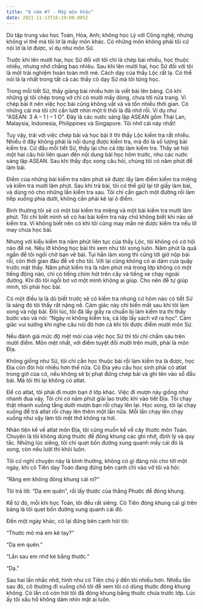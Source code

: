 ```yaml
---
title: "8 năm #7 - Mấy môn khác"
date: 2021-11-13T16:19:08.805Z
---
```


Dù tập trung vào học Toán, Hóa, Anh; không học Lý với Công nghệ; nhưng không vì thế mà tôi lơ là mấy môn khác. Có những môn không phải tôi cứ nói lơ là lơ được, ví dụ như môn Sử.

Trước khi lên mười hai, học Sử đối với tôi chỉ là chép bài nhiều, học thuộc nhiều, nhưng nhớ chẳng bao nhiêu. Sau khi lên mười hai, học Sử đối với tôi là một trải nghiệm hoàn toàn mới mẻ. Cách dạy của thầy Lộc rất lạ. Có thể nói là lạ nhất trong tất cả các thầy cô dạy Sử mà tôi từng học.

Trong mỗi tiết Sử, thầy giảng bài nhiều hơn là viết bài lên bảng. Có khi những gì tôi chép trong vở chỉ có mười mấy dòng, chưa tới nửa trang. Vì chép bài ít nên việc học bài cũng không vất vả và tốn nhiều thời gian. Có những cái mà tôi chỉ cần lướt nhìn một tí thôi là đã nhớ rồi. Ví dụ như “ASEAN: 3 A – 1 I – 1 O”. Đây là các nước sáng lập ASEAN gồm Thái Lan, Malaysia, Indonesia, Philippines và Singapore. Tôi nhớ cái này nhất!

Tuy vậy, trái với việc chép bài và học bài ít thì thầy Lộc kiểm tra rất nhiều. Nhiều ở đây không phải là nội dung được kiểm tra, mà đó là số lượng bài kiểm tra. Cứ đầu mỗi tiết Sử, thầy lại cho cả lớp làm kiểm tra. Thầy sẽ hỏi một hai câu hỏi liên quan đến nội dung bài học hôm trước, như các nước sáng lập ASEAN. Sau khi thầy đọc xong câu hỏi, chúng tôi có năm phút để làm bài.

Điểm của những bài kiểm tra năm phút sẽ được lấy làm điểm kiểm tra miệng và kiểm tra mười lăm phút. Sau khi trả bài, tôi có thể giữ lại tờ giấy làm bài, và dùng nó cho những lần kiểm tra sau. Tôi chỉ cần gạch một đường rồi làm tiếp xuống phía dưới, không cần phải kẻ lại ô điểm.

Bình thường tôi sẽ có một bài kiểm tra miệng và một bài kiểm tra mười lăm phút. Tôi chỉ biết mình sẽ có hai bài kiểm tra này chứ không biết khi nào sẽ kiểm tra. Vì không biết nên có khi tôi cũng may mắn né được kiểm tra nếu lỡ may chưa học bài.

Nhưng với kiểu kiểm tra năm phút liên tục của thầy Lộc, tôi không có cơ hội nào để né. Nếu lỡ không học bài thì xem như tôi xong luôn. Năm phút là quá ngắn để tôi ngồi chờ bạn vẽ bài. Tụi hắn làm xong thì cũng tới giờ nộp bài rồi, còn thời gian đâu để vẽ cho tôi. Với lại cũng không có ai dám cựa quậy trước mặt thầy. Năm phút kiểm tra là năm phút mà trong lớp không có một tiếng động nào, chỉ có tiếng chim hót trên cây và tiếng xe chạy ngoài đường. Khi đó tôi ngồi bơ vơ một mình không ai giúp. Cho nên để tự giúp mình, tôi phải học bài.

Có một điều lạ là dù biết trước sẽ có kiểm tra nhưng cứ hôm nào có tiết Sử là sáng đó tôi thấy rất nặng nề. Cảm giác này chỉ biến mất sau khi tôi làm xong và nộp bài. Đôi lúc, tôi đã lấy giấy ra chuẩn bị làm kiểm tra thì thầy bước vào và nói: “Ngày ni không kiểm tra, cả lớp lấy sách vở ra học”. Cảm giác vui sướng khi nghe câu nói đó hơn cả khi tôi được điểm mười môn Sử.

Nếu đánh giá mức độ mệt mỏi của việc học Sử thì tôi chỉ chấm sáu trên mười điểm. Môn mệt nhất, với điểm tuyệt đối mười trên mười, phải là môn Địa.

Không giống như Sử, tôi chỉ cần học thuộc bài rồi làm kiểm tra là được, học Địa còn đòi hỏi nhiều hơn thế nữa. Cô Địa yêu cầu học sinh phải có atlat trong giờ của cô, nếu không sẽ bị phạt đứng chép bài và ghi tên vào sổ đầu bài. Mà tôi thì lại không có atlat.

Để có atlat, tôi phải đi mượn bạn ở lớp khác. Việc đi mượn này giống như nhanh đua vậy. Tôi chỉ có năm phút giải lao trước khi vào tiết Địa. Tôi chạy thật nhanh xuống tầng dưới mượn bạn rồi chạy lên lại. Học xong, tôi lại chạy xuống để trả atlat rồi chạy lên thêm một lần nữa. Mỗi lần chạy lên chạy xuống như vậy làm tôi mệt thở không ra hơi.

Nhân tiện kể về atlat môn Địa, tôi cũng muốn kể về cây thước môn Toán. Chuyện là tôi không dùng thước để đóng khung các ghi nhớ, định lý và quy tắc. Những lúc siêng, tôi chỉ quẹt bốn đường xung quanh mấy cái đó là xong, còn nếu lười thì khỏi luôn.

Tôi cứ nghĩ chuyện này là bình thường, không có gì đáng nói cho tới một ngày, khi cô Tiên dạy Toán đang đứng bên cạnh chỉ vào vở tôi và hỏi:

“Răng em không đóng khung cái ni?”

Tôi trả lời: “Dạ em quên”, rồi lấy thước của thằng Phước để đóng khung.

Kể từ đó, mỗi khi học Toán, tôi đều rất siêng. Cô Tiên đóng khung cái gì trên bảng là tôi quẹt bốn đường xung quanh cái đó.

Đến một ngày khác, cô lại đứng bên cạnh hỏi tôi:

“Thước mô mà em kẻ tay?”

“Dạ em quên.”

“Lần sau em nhớ kẻ bằng thước.”

“Dạ.”

Sau hai lần nhắc nhở, hình như cô Tiên chú ý đến tôi nhiều hơn. Nhiều lần sau đó, cô thường đi xuống chỗ tôi để xem tôi có dùng thước đóng khung không. Có lần cô còn hỏi tôi đã đóng khung bằng thước chưa trước lớp. Lúc ấy tôi xấu hổ không dám nhìn mặt ai luôn.
